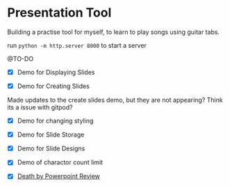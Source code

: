 # Presentation Tool

Building a practise tool for myself, to learn to play songs using guitar tabs.

run `python -m http.server 8000` to start a server

@TO-DO

- [x] Demo for Displaying Slides

- [x] Demo for Creating Slides

Made updates to the create slides demo, but they are not appearing? Think its a issue with gitpod?

- [x] Demo for changing styling

- [x] Demo for Slide Storage

- [x] Demo for Slide Designs

- [x] Demo of charactor count limit

- [x] [Death by Powerpoint Review](DeathByPowerpoint.md)
